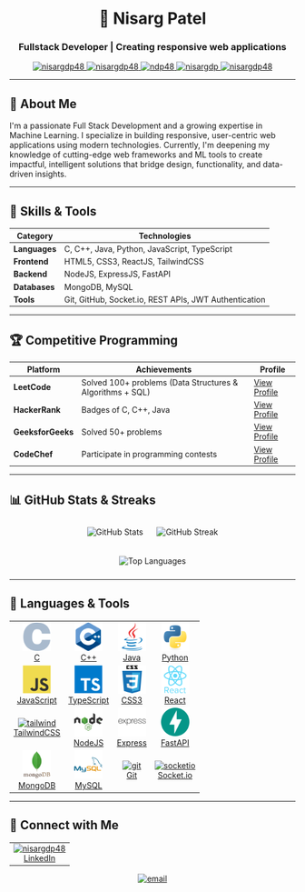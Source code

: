 <h1 align="center">👋 Nisarg Patel</h1>
<h3 align="center">Fullstack Developer | Creating responsive web applications</h3>

<p align="center">
  <a href="https://twitter.com/nisargdp48" target="_blank">
    <img src="https://img.shields.io/twitter/follow/nisargdp48?logo=twitter&style=for-the-badge" alt="nisargdp48" />
  </a>
  <a href="https://linkedin.com/in/nisargdp48" target="_blank">
    <img src="https://img.shields.io/badge/-LinkedIn-blue?style=for-the-badge&logo=linkedin" alt="nisargdp48" />
  </a>
  <a href="https://www.codechef.com/users/ndp48" target="_blank">
    <img src="https://img.shields.io/badge/-CodeChef-5B4638?style=for-the-badge&logo=codechef" alt="ndp48" />
  </a>
  <a href="https://www.hackerrank.com/nisargdp" target="_blank">
    <img src="https://img.shields.io/badge/-HackerRank-2EC866?style=for-the-badge&logo=hackerrank" alt="nisargdp" />
  </a>
  <a href="https://leetcode.com/u/NDPatel48" target="_blank">
    <img src="https://img.shields.io/badge/-LeetCode-FFA116?style=for-the-badge&logo=leetcode" alt="nisargdp48" />
  </a>
</p>

---

## 🌟 About Me
I'm a passionate Full Stack Development and a growing expertise in Machine Learning. I specialize in building responsive, user-centric web applications using modern technologies. Currently, I'm deepening my knowledge of cutting-edge web frameworks and ML tools to create impactful, intelligent solutions that bridge design, functionality, and data-driven insights.

---

## 🚀 Skills & Tools
| **Category**       | **Technologies**                              |
|--------------------|-----------------------------------------------|
| **Languages**      | C, C++, Java, Python, JavaScript, TypeScript  |
| **Frontend**       | HTML5, CSS3, ReactJS, TailwindCSS            |
| **Backend**        | NodeJS, ExpressJS, FastAPI                   |
| **Databases**      | MongoDB, MySQL                               |
| **Tools**          | Git, GitHub, Socket.io, REST APIs, JWT Authentication |

---

## 🏆 Competitive Programming
| **Platform**       | **Achievements**                              | **Profile**                                                             |
|--------------------|-----------------------------------------------|-------------------------------------------------------------------------|
| **LeetCode**       | Solved 100+ problems (Data Structures & Algorithms + SQL) | [View Profile](https://leetcode.com/u/NDPatel48)                         |
| **HackerRank**     | Badges of C, C++, Java        | [View Profile](https://www.hackerrank.com/nisargdp)                     |
| **GeeksforGeeks**  | Solved 50+ problems                           | [View Profile](https://www.geeksforgeeks.org/user/nisargdpre4p/)          |
| **CodeChef**       | Participate in programming contests     | [View Profile](https://www.codechef.com/users/ndp48)  |

---

## 📊 GitHub Stats & Streaks
<p align="center">
  <img src="https://github-readme-stats.vercel.app/api?username=nisarg48&show_icons=true&theme=radical" alt="GitHub Stats" width="45%" style="margin: 10px;" />
  <img src="https://github-readme-streak-stats.herokuapp.com/?user=nisarg48&theme=radical" alt="GitHub Streak" width="45%" style="margin: 10px;" />
</p>
<p align="center">
  <img src="https://github-readme-stats.vercel.app/api/top-langs?username=nisarg48&show_icons=true&locale=en&layout=compact&theme=radical" alt="Top Languages" style="margin: 10px;" />
</p>

---

## 🧰 Languages & Tools
<table align="center">
  <tr>
    <td align="center">
      <a href="https://www.cprogramming.com/" target="_blank" rel="noreferrer">
        <img src="https://raw.githubusercontent.com/devicons/devicon/master/icons/c/c-original.svg" alt="c" width="50" height="50"/>
        <br>C
      </a>
    </td>
    <td align="center">
      <a href="https://www.w3schools.com/cpp/" target="_blank" rel="noreferrer">
        <img src="https://raw.githubusercontent.com/devicons/devicon/master/icons/cplusplus/cplusplus-original.svg" alt="cplusplus" width="50" height="50"/>
        <br>C++
      </a>
    </td>
    <td align="center">
      <a href="https://www.java.com" target="_blank" rel="noreferrer">
        <img src="https://raw.githubusercontent.com/devicons/devicon/master/icons/java/java-original.svg" alt="java" width="50" height="50"/>
        <br>Java
      </a>
    </td>
    <td align="center">
      <a href="https://www.python.org" target="_blank" rel="noreferrer">
        <img src="https://raw.githubusercontent.com/devicons/devicon/master/icons/python/python-original.svg" alt="python" width="50" height="50"/>
        <br>Python
      </a>
    </td>
  </tr>
  <tr>
    <td align="center">
      <a href="https://developer.mozilla.org/en-US/docs/Web/JavaScript" target="_blank" rel="noreferrer">
        <img src="https://raw.githubusercontent.com/devicons/devicon/master/icons/javascript/javascript-original.svg" alt="javascript" width="50" height="50"/>
        <br>JavaScript
      </a>
    </td>
    <td align="center">
      <a href="https://www.typescriptlang.org/" target="_blank" rel="noreferrer">
        <img src="https://raw.githubusercontent.com/devicons/devicon/master/icons/typescript/typescript-original.svg" alt="typescript" width="50" height="50"/>
        <br>TypeScript
      </a>
    </td>
    <td align="center">
      <a href="https://www.w3schools.com/css/" target="_blank" rel="noreferrer">
        <img src="https://raw.githubusercontent.com/devicons/devicon/master/icons/css3/css3-original-wordmark.svg" alt="css3" width="50" height="50"/>
        <br>CSS3
      </a>
    </td>
    <td align="center">
      <a href="https://reactjs.org/" target="_blank" rel="noreferrer">
        <img src="https://raw.githubusercontent.com/devicons/devicon/master/icons/react/react-original-wordmark.svg" alt="react" width="50" height="50"/>
        <br>React
      </a>
    </td>
  </tr>
  <tr>
    <td align="center">
      <a href="https://tailwindcss.com/" target="_blank" rel="noreferrer">
        <img src="https://www.vectorlogo.zone/logos/tailwindcss/tailwindcss-icon.svg" alt="tailwind" width="50" height="50"/>
        <br>TailwindCSS
      </a>
    </td>
    <td align="center">
      <a href="https://nodejs.org" target="_blank" rel="noreferrer">
        <img src="https://raw.githubusercontent.com/devicons/devicon/master/icons/nodejs/nodejs-original-wordmark.svg" alt="nodejs" width="50" height="50"/>
        <br>NodeJS
      </a>
    </td>
    <td align="center">
      <a href="https://expressjs.com" target="_blank" rel="noreferrer">
        <img src="https://raw.githubusercontent.com/devicons/devicon/master/icons/express/express-original-wordmark.svg" alt="express" width="50" height="50"/>
        <br>Express
      </a>
    </td>
    <td align="center">
      <a href="https://fastapi.tiangolo.com/" target="_blank" rel="noreferrer">
        <img src="https://raw.githubusercontent.com/devicons/devicon/master/icons/fastapi/fastapi-original.svg" alt="fastapi" width="50" height="50"/>
        <br>FastAPI
      </a>
    </td>
  </tr>
  <tr>
    <td align="center">
      <a href="https://www.mongodb.com/" target="_blank" rel="noreferrer">
        <img src="https://raw.githubusercontent.com/devicons/devicon/master/icons/mongodb/mongodb-original-wordmark.svg" alt="mongodb" width="50" height="50"/>
        <br>MongoDB
      </a>
    </td>
    <td align="center">
      <a href="https://www.mysql.com/" target="_blank" rel="noreferrer">
        <img src="https://raw.githubusercontent.com/devicons/devicon/master/icons/mysql/mysql-original-wordmark.svg" alt="mysql" width="50" height="50"/>
        <br>MySQL
      </a>
    </td>
    <td align="center">
      <a href="https://git-scm.com/" target="_blank" rel="noreferrer">
        <img src="https://www.vectorlogo.zone/logos/git-scm/git-scm-icon.svg" alt="git" width="50" height="50"/>
        <br>Git
      </a>
    </td>
    <td align="center">
      <a href="https://socket.io/" target="_blank" rel="noreferrer">
        <img src="https://www.vectorlogo.zone/logos/socketio/socketio-icon.svg" alt="socketio" width="50" height="50"/>
        <br>Socket.io
      </a>
    </td>
  </tr>
</table>

---

## 📌 Connect with Me
<table align="center">
  <tr>
    <td align="center">
      <a href="https://linkedin.com/in/nisargdp48" target="_blank">
        <img src="https://raw.githubusercontent.com/rahuldkjain/github-profile-readme-generator/master/src/images/icons/Social/linked-in-alt.svg" alt="nisargdp48" height="40" width="50" />
        <br>LinkedIn
      </a>
    </td>
  </tr>
</table>
<p align="center">
  <a href="mailto:nisargdp48@gmail.com">
    <img src="https://img.shields.io/badge/Email-nisargdp48%40gmail.com-red?style=for-the-badge&logo=gmail" alt="email" />
  </a>
</p>
